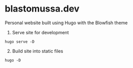 # blastomussa.dev

Personal website built using Hugo with the Blowfish theme

1. Serve site for development
``` 
hugo serve -D
```

2. Build site into static files
```
hugo -D
```